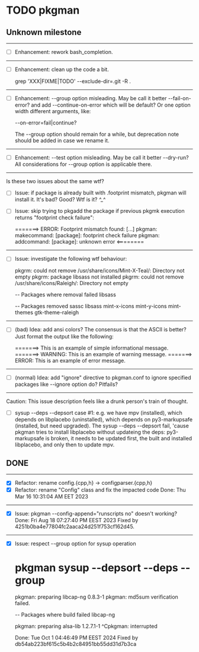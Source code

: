 TODO pkgman
===========


Unknown milestone
-----------------

---

- [ ] Enhancement: rework bash_completion.

---

- [ ] Enhancement: clean up the code a bit.

    grep 'XXX\|FIXME\|TODO' --exclude-dir=.git  -R .

---

- [ ] Enhancement: --group option misleading.  May be call it better
  --fail-on-error? and add --continue-on-error which will be default?
  Or one option width different arguments, like:

    --on-error=fail|continue?

  The --group option should remain for a while, but deprecation note
  should be added in case we rename it.

---

- [ ] Enhancement: --test option misleading.  May be call it better
  --dry-run?  All considerations for --group option is applicable
  there.

---

Is these two issues about the same wtf?

- [ ] Issue: if package is already built with .footprint mismatch,
  pkgman will install it.  It's bad? Good? Wtf is it? *^_^*

- [ ] Issue: skip trying to pkgadd the package if previous pkgmk
execution returns "footprint check failure":

    =======> ERROR: Footprint mismatch found:
    [...]
    pkgman: makecommand: [package]: footprint check failure
    pkgman: addcommand: [package]: unknown error  <========

---

- [ ] Issue: investigate the following wtf behaviour:

    pkgrm: could not remove /usr/share/icons/Mint-X-Teal/:
    Directory not empty
    pkgrm: package libsass not installed
    pkgrm: could not remove /usr/share/icons/Raleigh/:
    Directory not empty

    -- Packages where removal failed
    libsass

    -- Packages removed
    sassc
    libsass
    mint-x-icons
    mint-y-icons
    mint-themes
    gtk-theme-raleigh

---

- [ ] (bad) Idea: add ansi colors?  The consensus is that the ASCII is
  better? Just format the output like the following:

    =======> This is an example of simple informational message.
    =======> WARNING: This is an example of warning message.
    =======> ERROR: This is an example of error message.

---

- [ ] (normal) Idea: add "ignore" directive to pkgman.conf to ignore
  specified packages like --ignore option do?  Pitfails?

---

Caution: This issue description feels like a drunk person's train of
thought.

- [ ] sysup --deps --depsort case #1:
    e.g. we have mpv (installed), which depends on libplacebo
    (uninstalled), which depends on py3-markupsafe (installed, but
    need upgraded).  The sysup --deps --depsort fail, 'cause pkgman
    tries to install libplacebo without updateing the deps:
    py3-markupsafe is broken, it needs to be updated first, the built
    and installed libplacebo, and only then to update mpv.


DONE
----

----------------------------------------------------------------------

- [x] Refactor: rename config.{cpp,h} -> configparser.{cpp,h}
- [x] Refactor: rename "Config" class and fix the impacted code
      Done: Thu Mar 16 10:31:04 AM EET 2023

----------------------------------------------------------------------

- [x] Issue: pkgman --config-append="runscripts no" doesn't working?
  Done: Fri Aug 18 07:27:40 PM EEST 2023
  Fixed by 4251b0ba4e77804fc2aaca24d251f753cf162d45.

-----------------------------------------------------------------------

- [x] Issue: respect --group option for sysup operation

    # pkgman sysup --depsort --deps --group
    pkgman: preparing libcap-ng 0.8.3-1
    pkgman: md5sum verification failed.

    -- Packages where build failed
    libcap-ng

    pkgman: preparing alsa-lib 1.2.7.1-1
    ^Cpkgman: interrupted

  Done: Tue Oct  1 04:46:49 PM EEST 2024
  Fixed by db54ab223bf615c5b4b2c84951bb55dd31d7b3ca
